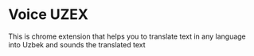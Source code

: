 # Voice UZEX

This is chrome extension that helps you to translate text in any language into Uzbek and sounds the translated text